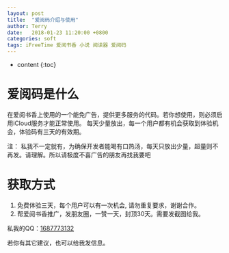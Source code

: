 ```yaml
---
layout: post
title:  "爱阅码介绍与使用"
author: Terry
date:   2018-01-23 11:20:00 +0800
categories: soft
tags: iFreeTime 爱阅书香 小说 阅读器 爱阅码
---
```

 
* content
{:toc}

# 爱阅码是什么

在爱阅书香上使用的一个能免广告，提供更多服务的代码。若你想使用，则必须启用iCloud服务才能正常使用。
每天少量放出，每一个用户都有机会获取到体验机会，体验码有三天的有效期。






注：
私我不一定就有，为确保开发者能喝有口热汤，每天只放出少量，超量则不再发。请理解。所以请极度不喜广告的朋友再找我要吧


# 获取方式

1. 免费体验三天，每个用户可以有一次机会, 请勿重复要求，谢谢合作。
2. 帮爱阅书香推广，发朋友圈，一赞一天，封顶30天。需要发截图给我。
<!--3. 赏开发者瓶水：30天6元，99+1天15元-->


<p>私我的QQ：<a href="mqq://im/chat?chat_type=wpa&uin=1687773132&version=1&src_type=web">1687773132</a></p>

<!--![支付宝](/files/IMG_0060.JPG)-->
<!--![微信](/files/IMG_0059.JPG)-->

若你有其它建议，也可以给我发信息。

